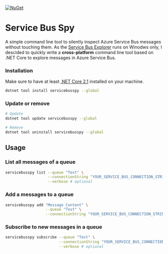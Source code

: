 [![NuGet](https://img.shields.io/nuget/vpre/servicebusspy.svg)](https://www.nuget.org/packages/ServiceBusSpy)

# Service Bus Spy

A simple command line tool to silently inspect Azure Service Bus messages without touching them. As the [Service Bus Explorer](https://github.com/paolosalvatori/ServiceBusExplorer) runs on Winodws only, I descided to quickly write a **cross-platform** command line tool based on .NET Core to explore messages in Azure Service Bus.

### Installation

Make sure to have at least [.NET Core 2.1](https://dotnet.microsoft.com/download) installed on your machine.

```bash
dotnet tool install servicebusspy --global
```

### Update or remove

```bash
# Update
dotnet tool update servicebusspy --global

# Remove
dotnet tool uninstall servicebusspy --global
```

## Usage

### List all messages of a queue

```bash
servicebusspy list --queue "Test" \
                   --connectionString "YOUR_SERVICE_BUS_CONNECTION_STRING" \
                   --verbose # optional
```

### Add a messages to a queue

```bash
servicebusspy add "Message Content" \
                  --queue "Test" \
                  --connectionString "YOUR_SERVICE_BUS_CONNECTION_STRING"
```

### Subscribe to new messages in a queue

```bash
servicebusspy subscribe --queue "Test" \
                        --connectionString "YOUR_SERVICE_BUS_CONNECTION_STRING" \
                        --verbose # optional
```
